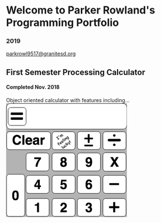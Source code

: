# Welcome to Parker Rowland's Programming Portfolio
### 2019

parkrowl9517@granitesd.org

## First Semester Processing Calculator
#### Completed Nov. 2018
Object oriented calculator with features including...
![Calculator](https://github.com/prowland3/ProgrammingPortfolio2019/blob/master/images/CalculatorPlan.png?raw=true)
